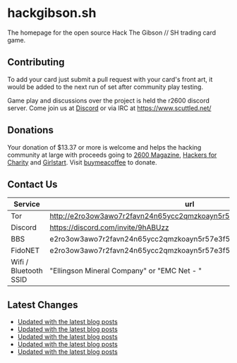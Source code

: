 # hackgibson.sh
The homepage for the open source Hack The Gibson // SH trading card game.


## Contributing

To add your card just submit a pull request with your card's front art, it would be added to the next run of set after community play testing.

Game play and discussions over the project is held the r2600 discord server. Come join us at [Discord](https://discord.com/invite/9hABUzz) or via IRC at https://www.scuttled.net/


## Donations

Your donation of $13.37 or more is welcome and helps the hacking community at large with proceeds going to [2600 Magazine](https://2600.com/), [Hackers for Charity](https://hackersforcharity.org) and [Girlstart](https://girlstart.org).  Visit [buymeacoffee](https://www.buymeacoffee.com/hackgibson.sh) to donate.


## Contact Us

Service | url
-|-
Tor | http://e2ro3ow3awo7r2favn24n65ycc2qmzkoayn5r57e3f56nvjwdcgg32ad.onion
Discord | https://discord.com/invite/9hABUzz
BBS | e2ro3ow3awo7r2favn24n65ycc2qmzkoayn5r57e3f56nvjwdcgg32ad.onion:23
FidoNET | e2ro3ow3awo7r2favn24n65ycc2qmzkoayn5r57e3f56nvjwdcgg32ad.onion:24554
Wifi / Bluetooth SSID | "Ellingson Mineral Company" or "EMC Net - <fidonet address>"

## Latest Changes
<!-- BLOG-POST-LIST:START -->
- [Updated with the latest blog posts](https://github.com/DFW2600/hackgibson.sh/commit/fba1880e2093014831fd8c315686592ee4b9f78d)
- [Updated with the latest blog posts](https://github.com/DFW2600/hackgibson.sh/commit/029f77a408ae52a4a1ed42b2922dd991e7b29d00)
- [Updated with the latest blog posts](https://github.com/DFW2600/hackgibson.sh/commit/0c99c2bde6c30627f2aa907b686d8ef49930ddad)
- [Updated with the latest blog posts](https://github.com/DFW2600/hackgibson.sh/commit/6280f9d674de470e4456409b0fd5fef47a2cd2f5)
- [Updated with the latest blog posts](https://github.com/DFW2600/hackgibson.sh/commit/b4e16f22961a9ed7a239194ea7f03eeb8d5a1920)
<!-- BLOG-POST-LIST:END -->
